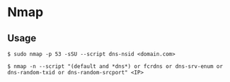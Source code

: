 # Nmap

## Usage

`$ sudo nmap -p 53 -sSU --script dns-nsid <domain.com>`

`$ nmap -n --script "(default and *dns*) or fcrdns or dns-srv-enum or dns-random-txid or dns-random-srcport" <IP>`